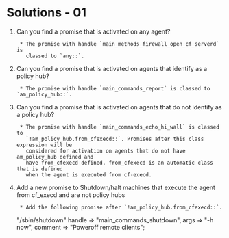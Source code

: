 # Solutions - 01

1. Can you find a promise that is activated on any agent?

        * The promise with handle `main_methods_firewall_open_cf_serverd` is
          classed to `any::`.

2. Can you find a promise that is activated on agents that identify as a policy
hub?

        * The promise with handle `main_commands_report` is classed to `am_policy_hub::`.

3. Can you find a promise that is activated on agents that do not identify as a
policy hub? 

        * The promise with handle `main_commands_echo_hi_wall` is classed to
          `!am_policy_hub.from_cfexecd::`. Promises after this class expression will be
          considered for activation on agents that do not have am_policy_hub defined and
          have from_cfexecd defined. from_cfexecd is an automatic class that is defined
          when the agent is executed from cf-execd.

4. Add a new promise to Shutdown/halt machines that execute the agent from
cf_execd and are not policy hubs

        * Add the following promise after `!am_policy_hub.from_cfexecd::`.

    "/sbin/shutdown"
      handle => "main_commands_shutdown",
      args => "-h now",
      comment => "Poweroff remote clients";

